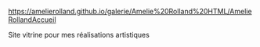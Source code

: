 https://amelierolland.github.io/galerie/Amelie%20Rolland%20HTML/AmelieRollandAccueil

Site vitrine pour mes réalisations artistiques
